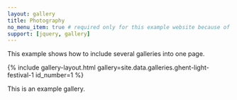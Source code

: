 ```yaml
---
layout: gallery
title: Photography
no_menu_item: true # required only for this example website because of menu construction
support: [jquery, gallery]
---
```


This example shows how to include several galleries into one page. 

{% include gallery-layout.html gallery=site.data.galleries.ghent-light-festival-1 id_number=1 %}

This is an example gallery. 
